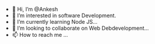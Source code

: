 - 👋 Hi, I’m @Ankesh
- 👀 I’m interested in software Development.
- 🌱 I’m currently learning Node JS...
- 💞️ I’m looking to collaborate on Web Debdevelopment...
- 📫 How to reach me ...

<!---
DeskAnkesh/DeskAnkesh is a ✨ special ✨ repository because its `README.md` (this file) appears on your GitHub profile.
You can click the Preview link to take a look at your changes.
--->
